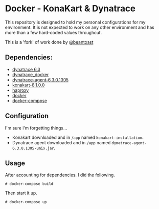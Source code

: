 # Docker - KonaKart & Dynatrace

This repository is designed to hold my personal configurations for my environment. It is not expected to work on any other environment and has more than a few hard-coded values throughout.

This is a 'fork' of work done by [@beantoast](https://github.com/beantoast)

## Dependencies:

* [dynatrace 6.3](https://www.dynatrace.com/)
* [dynatrace_docker](https://github.com/Dynatrace/Dynatrace-Docker)
* [dynatrace-agent-6.3.0.1305](https://files.dynatrace.com/downloads/OnPrem/dynaTrace/6.3.0/6.3.0.1305/dynatrace-agent-6.3.0.1305-unix.jar)
* [konakart-8.1.0.0](http://www.konakart.com/kits/8.1.0.0/KonaKart-8.1.0.0-Linux-Install-64)
* [haproxy](http://www.haproxy.org/)
* [docker](https://www.docker.com/)
* [docker-compose](https://docs.docker.com/compose/)

## Configuration

I'm sure I'm forgetting things...

* Konakart downloaded and in `/app` named `konakart-installation`.
* Dynatrace agent downloaded and in `/app` named `dynatrace-agent-6.3.0.1305-unix.jar`.

## Usage

After accounting for dependencies. I did the following.

`# docker-compose build`

Then start it up.

`# docker-compose up`
